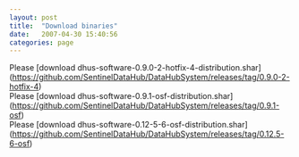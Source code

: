 ```yaml
---
layout: post
title:  "Download binaries"
date:   2007-04-30 15:40:56
categories: page
---
```


Please [download dhus-software-0.9.0-2-hotfix-4-distribution.shar] (https://github.com/SentinelDataHub/DataHubSystem/releases/tag/0.9.0-2-hotfix-4)    
Please [download dhus-software-0.9.1-osf-distribution.shar] (https://github.com/SentinelDataHub/DataHubSystem/releases/tag/0.9.1-osf)   
Please [download dhus-software-0.12-5-6-osf-distribution.shar] (https://github.com/SentinelDataHub/DataHubSystem/releases/tag/0.12.5-6-osf)
